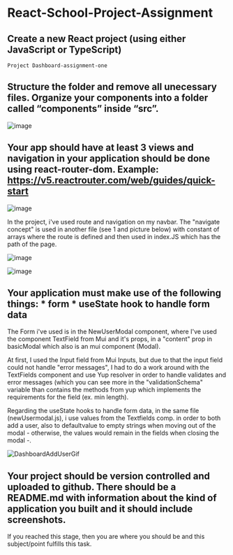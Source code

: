 # React-School-Project-Assignment

## Create a new React project (using either JavaScript or TypeScript)

`Project Dashboard-assignment-one`

## Structure the folder and remove all unecessary files. Organize your components into a folder called “components” inside “src”.

![image](https://user-images.githubusercontent.com/89275952/190236841-ee18bc44-9a03-45f0-8110-3f4d6aa84e87.png)

## Your app should have at least 3 views and navigation in your application should be done using react-router-dom. Example: https://v5.reactrouter.com/web/guides/quick-start

![image](https://user-images.githubusercontent.com/89275952/190238489-48c85176-8f4d-4d40-abb8-995f95078dfb.png)

In the project, i've used route and navigation on my navbar. The "navigate concept" is used in another file (see 1 and picture below) with constant of arrays where the route is defined and then used in index.JS which has the path of the page.

![image](https://user-images.githubusercontent.com/89275952/190239327-00ad1f98-2fa7-4494-b77e-deed97ca48a0.png)

![image](https://user-images.githubusercontent.com/89275952/190239755-bab0ec07-2d6b-47c5-af11-cc64e58c8572.png)

## Your application must make use of the following things: * form * useState hook to handle form data

The Form i've used is in the NewUserModal component, where I've used the component TextField from Mui and it's props, in a "content" prop in basicModal which also is an mui component (Modal).

At first, I used the Input field from Mui Inputs, but due to that the input field could not handle "error messages", I had to do a work around with the TextFields component and use Yup resolver in order to handle validates and error messages (which you can see more in the "validationSchema" variable than contains the methods from yup which implements the requirements for the field (ex. min length).

Regarding the useState hooks to handle form data, in the same file (newUsermodal.js), i use values from the Textfields comp. in order to both add a user, also to defaultvalue to empty strings when moving out of the modal - otherwise, the values would remain in the fields when closing the modal -.

![DashboardAddUserGif](https://user-images.githubusercontent.com/89275952/190246309-bbc1e844-bec2-4c2d-af21-63d69ec9ac39.gif)


##  Your project should be version controlled and uploaded to github. There should be a README.md with information about the kind of application you built and it should include screenshots.

If you reached this stage, then you are where you should be and this subject/point fulfills this task. 
